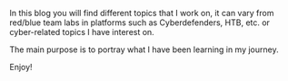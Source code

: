 In this blog you will find different topics that I work on, it can vary from red/blue team labs in platforms such as Cyberdefenders, HTB, etc. or cyber-related topics I have interest on.

The main purpose is to portray what I have been learning in my journey.

Enjoy!
